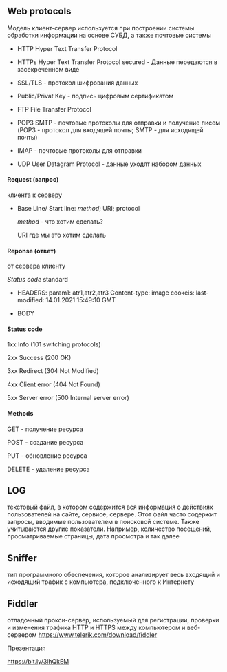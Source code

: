 
## Web protocols

Модель клиент-сервер используется при построении системы обработки информации на основе СУБД, а также почтовые системы

- HTTP Hyper Text Transfer Protocol

- HTTPs Hyper Text Transfer Protocol secured - Данные передаются в засекреченном виде

- SSL/TLS -  протокол шифрования данных

- Public/Privat Key  - подпись цифровым сертификатом

- FTP File Transfer Protocol

- POP3 SMTP - почтовые протоколы для отправки и получение писем (POP3 - протокол для входящей почты; SMTP - для исходящей почты)

- IMAP - почтовые протоколы для отправки

- UDP User Datagram Protocol - данные уходят набором данных

#### Request (запрос)
клиента к серверу

- Base Line/ Start line: *method*; URI; protocol

  *method* - что хотим сделать?

  URI где мы это хотим сделать

#### Reponse (ответ)
от сервера клиенту

*Status code* standard

- HEADERS:
  param1: atr1,atr2,atr3
  Content-type: image
  cookeis:
  last-modified: 14.01.2021 15:49:10 GMT

- BODY

#### Status code

1хх Info (101 switching protocols)

2хх Success (200 OK)

3хх Redirect (304 Not Modified)

4хх Client error (404 Not Found)

5хх Server error (500 Internal server error)

#### Methods

GET - получение ресурса

POST - создание ресурса

PUT - обновление ресурса

DELETE - удаление ресурса

## LOG

текстовый файл, в котором содержится вся информация о действиях пользователей на сайте, сервисе, сервере. Этот файл часто содержит запросы, вводимые пользователем в поисковой системе. Также учитываются другие показатели. Например, количество посещений, просматриваемые страницы, дата просмотра и так далее

## Sniffer

тип программного обеспечения, которое анализирует весь входящий и исходящий трафик с компьютера, подключенного к Интернету

## Fiddler

отладочный прокси-сервер, используемый для регистрации, проверки и изменения трафика HTTP и HTTPS между компьютером и
веб-сервером https://www.telerik.com/download/fiddler

Презентация

https://bit.ly/3lhQkEM